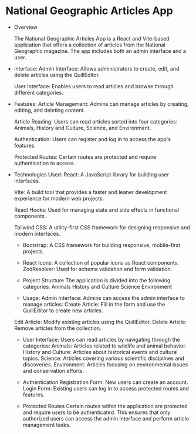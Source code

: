 # National Geographic Articles App

* Overview

    The National Geographic Articles App is a React and Vite-based application that offers a collection of articles from the National Geographic magazine.     The app includes both an admin interface and a user. 

* interface:
    Admin Interface: Allows administrators to create, edit, and delete articles using the QuillEditor.

    User Interface: Enables users to read articles and browse through different categories.

* Features:
    Article Management: Admins can manage articles by creating, editing, and deleting content.

    Article Reading: Users can read articles sorted into four categories: Animals, History and Culture, Science, and Environment.

    Authentication: Users can register and log in to access the app's features.

    Protected Routes: Certain routes are protected and require authentication to access.

* Technologies Used:
    React: A JavaScript library for building user interfaces.

    Vite: A build tool that provides a faster and leaner development experience for modern web projects.

    React Hooks: Used for managing state and side effects in functional 
    components.

    Tailwind CSS: A utility-first CSS framework for designing responsive and modern interfaces.

   * Bootstrap: A CSS framework for building responsive, mobile-first projects.
    
   * React Icons: A collection of popular icons as React components.
      ZodResolver: Used for schema validation and form validation.
    
   * Project Structure
      The application is divided into the following categories:
      Animals
      History and Culture
      Science
      Environment

    * Usage:
    Admin Interface:
      Admins can access the admin interface to manage articles:
      Create Article: Fill in the form and use the QuillEditor to create new articles.
    
    Edit Article: Modify existing articles using the QuillEditor.
      Delete Article: Remove articles from the collection.
    
    * User Interface:
      Users can read articles by navigating through the categories:
      Animals: Articles related to wildlife and animal behavior.
      History and Culture: Articles about historical events and cultural topics.
      Science: Articles covering various scientific disciplines and discoveries.
      Environment: Articles focusing on environmental issues and conservation efforts.
    
    * Authentication
      Registration Form: New users can create an account.
      Login Form: Existing users can log in to access protected routes and features.
    
    * Protected Routes
      Certain routes within the application are protected and require users to be authenticated. This ensures that only authorized users can access the 
      admin interface and perform article management tasks.


